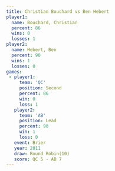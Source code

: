 ```yaml
---
title: Christian Bouchard vs Ben Hebert
player1:                   
  name: Bouchard, Christian
  percent: 86              
  wins: 0                  
  losses: 1                
player2:                   
  name: Hebert, Ben        
  percent: 90              
  wins: 1                  
  losses: 0                
games:
 - player1:          
     team: 'QC'      
     position: Second
     percent: 86     
     win: 0          
     loss: 1         
   player2:        
     team: 'AB'    
     position: Lead
     percent: 90   
     win: 1        
     loss: 0       
   event: Brier         
   year: 2011           
   draw: Round Robin(10)
   score: QC 5 - AB 7   
---
```

